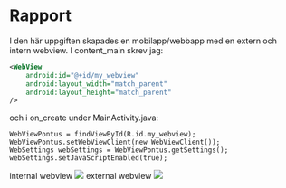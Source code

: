 
# Rapport

I den här uppgiften skapades en mobilapp/webbapp med en extern och intern webview.  I content_main skrev jag:

```xml
<WebView 
    android:id="@+id/my_webview"
    android:layout_width="match_parent"
    android:layout_height="match_parent" 
/>
```
och i on_create under MainActivity.java:

```
WebViewPontus = findViewById(R.id.my_webview);
WebViewPontus.setWebViewClient(new WebViewClient());
WebSettings webSettings = WebViewPontus.getSettings();
webSettings.setJavaScriptEnabled(true);
```
internal webview
![](internal.jpg)
external webview
![](external.jpg)